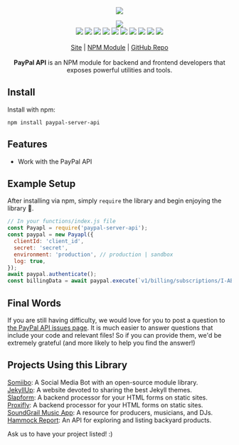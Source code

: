 <p align="center">
  <a href="https://cdn.itwcreativeworks.com/assets/itw-creative-works/images/logo/itw-creative-works-brandmark-black-x.svg">
    <img src="https://cdn.itwcreativeworks.com/assets/itw-creative-works/images/logo/itw-creative-works-brandmark-black-x.svg">
  </a>
</p>

<p align="center">
  <img src="https://img.shields.io/github/package-json/v/itw-creative-works/paypal-server-api.svg">
  <br>
  <img src="https://img.shields.io/david/itw-creative-works/paypal-server-api.svg">
  <img src="https://img.shields.io/david/dev/itw-creative-works/paypal-server-api.svg">
  <img src="https://img.shields.io/bundlephobia/min/paypal-server-api.svg">
  <img src="https://img.shields.io/codeclimate/maintainability-percentage/itw-creative-works/paypal-server-api.svg">
  <img src="https://img.shields.io/npm/dm/paypal-server-api.svg">
  <img src="https://img.shields.io/node/v/paypal-server-api.svg">
  <img src="https://img.shields.io/website/https/itwcreativeworks.com.svg">
  <img src="https://img.shields.io/github/license/itw-creative-works/paypal-server-api.svg">
  <img src="https://img.shields.io/github/contributors/itw-creative-works/paypal-server-api.svg">
  <img src="https://img.shields.io/github/last-commit/itw-creative-works/paypal-server-api.svg">
  <br>
  <br>
  <a href="https://itwcreativeworks.com">Site</a> | <a href="https://www.npmjs.com/package/paypal-server-api">NPM Module</a> | <a href="https://github.com/itw-creative-works/paypal-server-api">GitHub Repo</a>
  <br>
  <br>
  <strong>PayPal API</strong> is an NPM module for backend and frontend developers that exposes powerful utilities and tools.
</p>

## Install
Install with npm:
```shell
npm install paypal-server-api
```

## Features
* Work with the PayPal API

## Example Setup
After installing via npm, simply `require` the library and begin enjoying the library 🧰.
```js
// In your functions/index.js file
const Payapl = require('paypal-server-api');
const paypal = new Payapl({
  clientId: 'client_id',
  secret: 'secret',
  environment: 'production', // production | sandbox
  log: true,
});
await paypal.authenticate();
const billingData = await paypal.execute(`v1/billing/subscriptions/I-ABC123ABC123`);

```

## Final Words
If you are still having difficulty, we would love for you to post a question to [the PayPal API issues page](https://github.com/itw-creative-works/paypal-server-api/issues). It is much easier to answer questions that include your code and relevant files! So if you can provide them, we'd be extremely grateful (and more likely to help you find the answer!)

## Projects Using this Library
[Somiibo](https://somiibo.com/): A Social Media Bot with an open-source module library. <br>
[JekyllUp](https://jekyllup.com/): A website devoted to sharing the best Jekyll themes. <br>
[Slapform](https://slapform.com/): A backend processor for your HTML forms on static sites. <br>
[Proxifly](https://proxifly.com/): A backend processor for your HTML forms on static sites. <br>
[SoundGrail Music App](https://app.soundgrail.com/): A resource for producers, musicians, and DJs. <br>
[Hammock Report](https://hammockreport.com/): An API for exploring and listing backyard products. <br>

Ask us to have your project listed! :)
